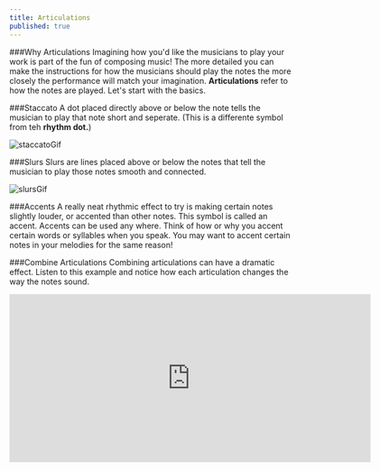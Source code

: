 ```yaml
---
title: Articulations
published: true
---
```


###Why Articulations
Imagining how you'd like the musicians to play your work is part of the fun of composing music! The more detailed you can make the instructions for how the musicians should play the notes the more closely the performance will match your imagination.  **Articulations**  refer to how the notes are played. Let's start with the basics. 


###Staccato 
A dot placed directly above or below the note tells the musician to play that note short and seperate. (This is a differente symbol from teh **rhythm dot.**)

![staccatoGif](https://dl.dropboxusercontent.com/u/12899352/Gifs/staccatoDemo.gif)


###Slurs
Slurs are lines placed above or below the notes that tell the musician to play those notes smooth and connected. 

![slursGif](https://dl.dropboxusercontent.com/u/12899352/Gifs/slursDemo.gif)


###Accents
A really neat rhythmic effect to try is making certain notes slightly louder, or accented than other notes. This symbol is called an accent. Accents can be used any where. Think of how or why you accent certain words or syllables when you speak. You may want to accent certain notes in your melodies for the same reason!



###Combine Articulations
Combining articulations can have a dramatic effect. Listen to this example and notice how each articulation changes the way the notes sound. 


<iframe width="640" height="298" src="http://yciw.sites.noteflight.com/embed/8d8c9132087e38ea794b89624ffcd5f164ec6601?scale=1" frameborder="0"></iframe>
